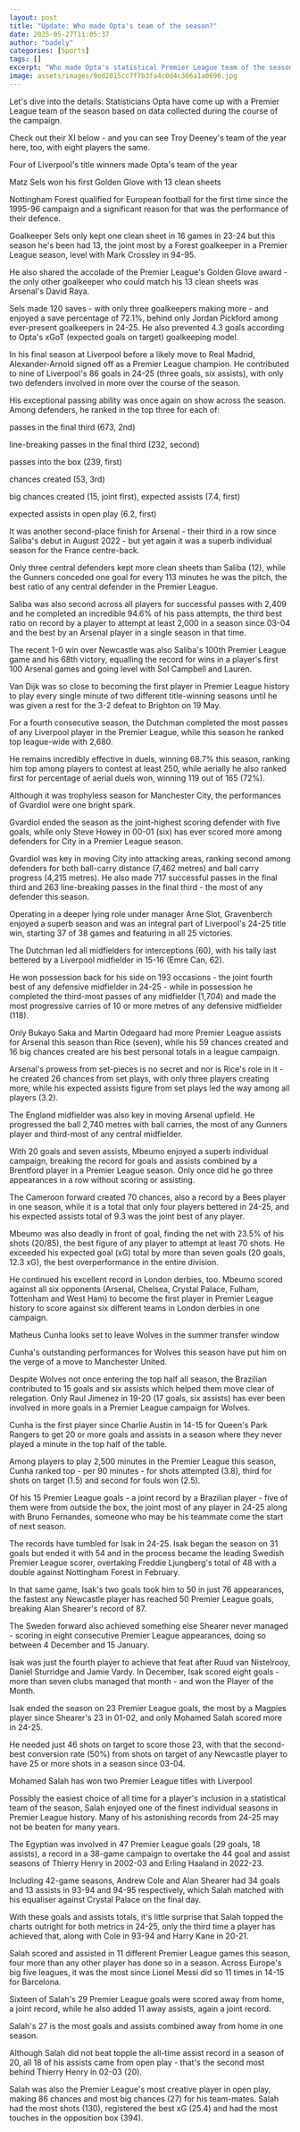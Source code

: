 ```yaml
---
layout: post
title: "Update: Who made Opta's team of the season?"
date: 2025-05-27T11:05:37
author: "badely"
categories: [Sports]
tags: []
excerpt: "Who made Opta's statistical Premier League team of the season? Find out here."
image: assets/images/9ed2015cc7f7b3fa4c0d4c366a1a0696.jpg
---
```


Let's dive into the details: Statisticians Opta have come up with a Premier League team of the season based on data collected during the course of the campaign.

Check out their XI below - and you can see Troy Deeney's team of the year here, too, with eight players the same.

Four of Liverpool's title winners made Opta's team of the year

Matz Sels won his first Golden Glove with 13 clean sheets

Nottingham Forest qualified for European football for the first time since the 1995-96 campaign and a significant reason for that was the performance of their defence. 

Goalkeeper Sels only kept one clean sheet in 16 games in 23-24 but this season he's been had 13, the joint most by a Forest goalkeeper in a Premier League season, level with Mark Crossley in 94-95. 

He also shared the accolade of the Premier League's Golden Glove award - the only other goalkeeper who could match his 13 clean sheets was Arsenal's David Raya.

Sels made 120 saves - with only three goalkeepers making more - and enjoyed a save percentage of 72.1%, behind only Jordan Pickford among ever-present goalkeepers in 24-25. He also prevented 4.3 goals according to Opta's xGoT (expected goals on target) goalkeeping model.

In his final season at Liverpool before a likely move to Real Madrid, Alexander-Arnold signed off as a Premier League champion. He contributed to nine of Liverpool's 86 goals in 24-25 (three goals, six assists), with only two defenders involved in more over the course of the season.

His exceptional passing ability was once again on show across the season. Among defenders, he ranked in the top three for each of: 

passes in the final third (673, 2nd)

line-breaking passes in the final third (232, second)

passes into the box (239, first)

chances created (53, 3rd)

big chances created (15, joint first), expected assists (7.4, first)

expected assists in open play (6.2, first)

It was another second-place finish for Arsenal - their third in a row since Saliba's debut in August 2022 - but yet again it was a superb individual season for the France centre-back. 

Only three central defenders kept more clean sheets than Saliba (12), while the Gunners conceded one goal for every 113 minutes he was the pitch, the best ratio of any central defender in the Premier League.

Saliba was also second across all players for successful passes with 2,409 and he completed an incredible 94.6% of his pass attempts, the third best ratio on record by a player to attempt at least 2,000 in a season since 03-04 and the best by an Arsenal player in a single season in that time. 

The recent 1-0 win over Newcastle was also Saliba's 100th Premier League game and his 68th victory, equalling the record for wins in a player's first 100 Arsenal games and going level with Sol Campbell and Lauren.

Van Dijk was so close to becoming the first player in Premier League history to play every single minute of two different title-winning seasons until he was given a rest for the 3-2 defeat to Brighton on 19 May.

For a fourth consecutive season, the Dutchman completed the most passes of any Liverpool player in the Premier League, while this season he ranked top league-wide with 2,680. 

He remains incredibly effective in duels, winning 68.7% this season, ranking him top among players to contest at least 250, while aerially he also ranked first for percentage of aerial duels won, winning 119 out of 165 (72%).

Although it was trophyless season for Manchester City, the performances of Gvardiol were one bright spark. 

Gvardiol ended the season as the joint-highest scoring defender with five goals, while only Steve Howey in 00-01 (six) has ever scored more among defenders for City in a Premier League season.

Gvardiol was key in moving City into attacking areas, ranking second among defenders for both ball-carry distance (7,462 metres) and ball carry progress (4,215 metres). He also made 717 successful passes in the final third and 263 line-breaking passes in the final third - the most of any defender this season.

Operating in a deeper lying role under manager Arne Slot, Gravenberch enjoyed a superb season and was an integral part of Liverpool's 24-25 title win, starting 37 of 38 games and featuring in all 25 victories.

The Dutchman led all midfielders for interceptions (60), with his tally last bettered by a Liverpool midfielder in 15-16 (Emre Can, 62). 

He won possession back for his side on 193 occasions - the joint fourth best of any defensive midfielder in 24-25 - while in possession he completed the third-most passes of any midfielder (1,704) and made the most progressive carries of 10 or more metres of any defensive midfielder (118). 

Only Bukayo Saka and Martin Odegaard had more Premier League assists for Arsenal this season than Rice (seven), while his 59 chances created and 16 big chances created are his best personal totals in a league campaign. 

Arsenal's prowess from set-pieces is no secret and nor is Rice's role in it - he created 26 chances from set plays, with only three players creating more, while his expected assists figure from set plays led the way among all players (3.2). 

The England midfielder was also key in moving Arsenal upfield. He progressed the ball 2,740 metres with ball carries, the most of any Gunners player and third-most of any central midfielder.

With 20 goals and seven assists, Mbeumo enjoyed a superb individual campaign, breaking the record for goals and assists combined by a Brentford player in a Premier League season. Only once did he go three appearances in a row without scoring or assisting.

The Cameroon forward created 70 chances, also a record by a Bees player in one season, while it is a total that only four players bettered in 24-25, and his expected assists total of 9.3 was the joint best of any player. 

Mbeumo was also deadly in front of goal, finding the net with 23.5% of his shots (20/85), the best figure of any player to attempt at least 70 shots. He exceeded his expected goal (xG) total by more than seven goals (20 goals, 12.3 xG), the best overperformance in the entire division.

He continued his excellent record in London derbies, too. Mbeumo scored against all six opponents (Arsenal, Chelsea, Crystal Palace, Fulham, Tottenham and West Ham) to become the first player in Premier League history to score against six different teams in London derbies in one campaign.

Matheus Cunha looks set to leave Wolves in the summer transfer window

Cunha's outstanding performances for Wolves this season have put him on the verge of a move to Manchester United. 

Despite Wolves not once entering the top half all season, the Brazilian contributed to 15 goals and six assists which helped them move clear of relegation. Only Raul Jimenez in 19-20 (17 goals, six assists) has ever been involved in more goals in a Premier League campaign for Wolves.

Cunha is the first player since Charlie Austin in 14-15 for Queen's Park Rangers to get 20 or more goals and assists in a season where they never played a minute in the top half of the table. 

Among players to play 2,500 minutes in the Premier League this season, Cunha ranked top - per 90 minutes - for shots attempted (3.8), third for shots on target (1.5) and second for fouls won (2.5).

Of his 15 Premier League goals - a joint record by a Brazilian player - five of them were from outside the box, the joint most of any player in 24-25 along with Bruno Fernandes, someone who may be his teammate come the start of next season.

The records have tumbled for Isak in 24-25. Isak began the season on 31 goals but ended it with 54 and in the process became the leading Swedish Premier League scorer, overtaking Freddie Ljungberg's total of 48 with a double against Nottingham Forest in February.

In that same game, Isak's two goals took him to 50 in just 76 appearances, the fastest any Newcastle player has reached 50 Premier League goals, breaking Alan Shearer's record of 87.

The Sweden forward also achieved something else Shearer never managed - scoring in eight consecutive Premier League appearances, doing so between 4 December and 15 January.

Isak was just the fourth player to achieve that feat after Ruud van Nistelrooy, Daniel Sturridge and Jamie Vardy. In December, Isak scored eight goals - more than seven clubs managed that month - and won the Player of the Month.

Isak ended the season on 23 Premier League goals, the most by a Magpies player since Shearer's 23 in 01-02, and only Mohamed Salah scored more in 24-25. 

He needed just 46 shots on target to score those 23, with that the second-best conversion rate (50%) from shots on target of any Newcastle player to have 25 or more shots in a season since 03-04. 

Mohamed Salah has won two Premier League titles with Liverpool

Possibly the easiest choice of all time for a player's inclusion in a statistical team of the season, Salah enjoyed one of the finest individual seasons in Premier League history. Many of his astonishing records from 24-25 may not be beaten for many years.

The Egyptian was involved in 47 Premier League goals (29 goals, 18 assists), a record in a 38-game campaign to overtake the 44 goal and assist seasons of Thierry Henry in 2002-03 and Erling Haaland in 2022-23. 

Including 42-game seasons, Andrew Cole and Alan Shearer had 34 goals and 13 assists in 93-94 and 94-95 respectively, which Salah matched with his equaliser against Crystal Palace on the final day.

With these goals and assists totals, it's little surprise that Salah topped the charts outright for both metrics in 24-25, only the third time a player has achieved that, along with Cole in 93-94 and Harry Kane in 20-21. 

Salah scored and assisted in 11 different Premier League games this season, four more than any other player has done so in a season. Across Europe's big five leagues, it was the most since Lionel Messi did so 11 times in 14-15 for Barcelona.

Sixteen of Salah's 29 Premier League goals were scored away from home, a joint record, while he also added 11 away assists, again a joint record. 

Salah's 27 is the most goals and assists combined away from home in one season. 

Although Salah did not beat topple the all-time assist record in a season of 20, all 18 of his assists came from open play - that's the second most behind Thierry Henry in 02-03 (20). 

Salah was also the Premier League's most creative player in open play, making 86 chances and most big chances (27) for his team-mates. Salah had the most shots (130), registered the best xG (25.4) and had the most touches in the opposition box (394).

